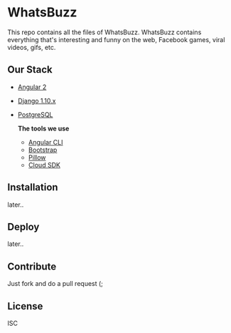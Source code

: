 # WhatsBuzz

This repo contains all the files of WhatsBuzz.
WhatsBuzz contains everything that's interesting and funny on the web, Facebook games, viral videos, gifs, etc.

## Our Stack

* [Angular 2](https://angular.io/)
* [Django 1.10.x](https://www.djangoproject.com/)
* [PostgreSQL](http://www.postgresql.org/)

  **The tools we use**
  * [Angular CLI](https://github.com/angular/angular-cli)
  * [Bootstrap](http://getbootstrap.com/)
  * [Pillow](https://python-pillow.org/)
  * [Cloud SDK](https://cloud.google.com/sdk/)

## Installation

later..

## Deploy

later..

## Contribute

Just fork and do a pull request (;

## License

ISC
